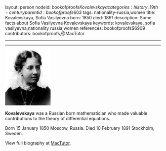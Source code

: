 layout: person
nodeid: bookofproofs$Kovalevskaya
categories: history,19th-century
parentid: bookofproofs$603
tags: nationality-russia,women
title: Kovalevskaya, Sofia Vasilyevna
born: 1850
died: 1891
description: Some facts about Sofia Vasilyevna Kovalevskaya
keywords: kovalevskaya, sofia vasilyevna,nationality russia,women
references: bookofproofs$6909
contributors: bookofproofs,@MacTutor

---


---

![Kovalevskaya.jpg](https://github.com/bookofproofs/bookofproofs.github.io/blob/main/_sources/_assets/images/portraits/Kovalevskaya.jpg?raw=true)

**Kovalevskaya** was a Russian born mathematician who made valuable contributions to the theory of differential equations.

Born 15 January 1850 Moscow, Russia. Died 10 February 1891 Stockholm, Sweden.


View full biography at [MacTutor](https://mathshistory.st-andrews.ac.uk/Biographies/Kovalevskaya/).